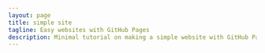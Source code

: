 ```yaml
---
layout: page
title: simple site
tagline: Easy websites with GitHub Pages
description: Minimal tutorial on making a simple website with GitHub Pages
---
```


